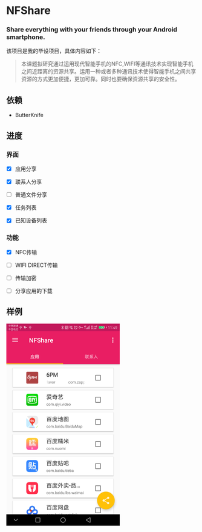 # NFShare
### Share everything with your friends through your Android smartphone.
该项目是我的毕设项目，具体内容如下：
> 本课题拟研究通过运用现代智能手机的NFC,WIFI等通讯技术实现智能手机之间近距离的资源共享。运用一种或者多种通讯技术使得智能手机之间共享资源的方式更加便捷，更加可靠。同时也要确保资源共享的安全性。

## 依赖
- ButterKnife

## 进度

### 界面
- [x] 应用分享
- [x] 联系人分享
- [ ] 普通文件分享
- [x] 任务列表
- [x] 已知设备列表


### 功能
- [x] NFC传输
- [ ] WIFI DIRECT传输
- [ ] 传输加密
- [ ] 分享应用的下载


## 样例
<img src="https://github.com/clverpanda/NFShare/blob/master/sample/sample_app_share.png" width = "300" alt="图片名称" align=center />
